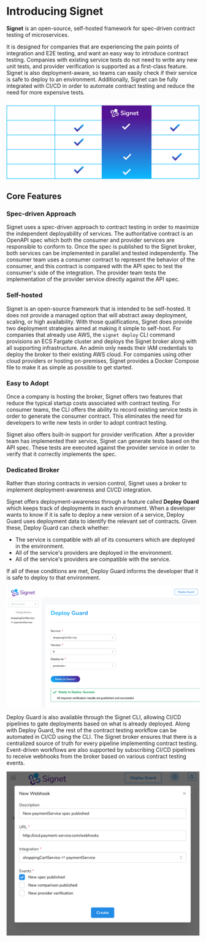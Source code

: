 # Introducing Signet

**Signet** is an open-source, self-hosted framework for spec-driven contract testing of microservices.

It is designed for companies that are experiencing the pain points of integration and E2E testing, and want an easy way to introduce contract testing.
Companies with existing service tests do not need to write any new unit tests, and provider verification is supported as a first-class feature.
Signet is also deployment-aware, so teams can easily check if their service is safe to deploy to an environment.
Additionally, Signet can be fully integrated with CI/CD in order to automate contract testing and reduce the need for more expensive tests.

![comparison with other solutions](../assets/signet_comparison.png)

## Core Features

### Spec-driven Approach

Signet uses a spec-driven approach to contract testing in order to maximize the independent deployability of services.
The authoritative contract is an OpenAPI spec which both the consumer and provider services are responsible to conform to.
Once the spec is published to the Signet broker, both services can be implemented in parallel and tested independently.
The consumer team uses a consumer contract to represent the behavior of the consumer, and this contract is compared with the API spec to test the consumer's side of the integration.
The provider team tests the implementation of the provider service directly against the API spec.

### Self-hosted

Signet is an open-source framework that is intended to be self-hosted.
It does not provide a managed option that will abstract away deployment, scaling, or high availability.
With those qualifications, Signet does provide two deployment strategies aimed at making it simple to self-host.
For companies that already use AWS, the `signet deploy` CLI command provisions an ECS Fargate cluster and deploys the Signet broker along with all supporting infrastructure.
An admin only needs their IAM credentials to deploy the broker to their existing AWS cloud.
For companies using other cloud providers or hosting on-premises, Signet provides a Docker Compose file to make it as simple as possible to get started.

### Easy to Adopt

Once a company is hosting the broker, Signet offers two features that reduce the typical startup costs associated with contract testing.
For consumer teams, the CLI offers the ability to record existing service tests in order to generate the consumer contract.
This eliminates the need for developers to write new tests in order to adopt contract testing.

Signet also offers built-in support for provider verification.
After a provider team has implemented their service, Signet can generate tests based on the API spec.
These tests are executed against the provider service in order to verify that it correctly implements the spec.

### Dedicated Broker

Rather than storing contracts in version control, Signet uses a broker to implement deployment-awareness and CI/CD integration.

Signet offers deployment-awareness through a feature called **Deploy Guard** which keeps track of deployments in each environment.
When a developer wants to know if it is safe to deploy a new version of a service, Deploy Guard uses deployment data to identify the relevant set of contracts.
Given these, Deploy Guard can check whether:
- The service is compatible with all of its consumers which are deployed in the environment.
- All of the service's providers are deployed in the environment.
- All of the service's providers are compatible with the service.

If all of these conditions are met, Deploy Guard informs the developer that it is safe to deploy to that environment.

![deploy guard](../assets/deploy_guard.png)

Deploy Guard is also available through the Signet CLI, allowing CI/CD pipelines to gate deployments based on what is already deployed.
Along with Deploy Guard, the rest of the contract testing workflow can be automated in CI/CD using the CLI.
The Signet broker ensures that there is a centralized source of truth for every pipeline implementing contract testing.
Event-driven workflows are also supported by subscribing CI/CD pipelines to receive webhooks from the broker based on various contract testing events.

![deploy guard](../assets/webhook.png)
